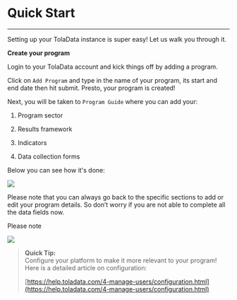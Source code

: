 # **Quick Start**

---

Setting up your TolaData instance is super easy! Let us walk you through it.

**Create your program**

Login to your TolaData account and kick things off by adding a program.

Click on `Add Program` and type in the name of your program, its start and end date then hit submit. Presto, your program is created!

Next, you will be taken to `Program Guide` where you can add your:

1. Program sector

2. Results framework

3. Indicators

4. Data collection forms

Below you can see how it's done:

![](https://lh5.googleusercontent.com/zCVkProukpBUiQR5kgu7jc4bajRu6T1wLunQcXlVPcWdf-hqx5SBjjGrI8oMwjyTawWIaUghBFskvsUOX73hT2VKBDBPNRUOJD4kRG5pCbpjLpnIyuApPWPafMw-7CtPEGV-lFnJ)

Please note that you can always go back to the specific sections to add or edit your program details. So don’t worry if you are not able to complete all the data fields now.

Please note

![](https://media.giphy.com/media/BzkACOgSmtML7VBkdk/giphy.gif)

> **Quick Tip:**  
> Configure your platform to make it more relevant to your program! Here is a detailed article on configuration:
>
> [https://help.toladata.com/4-manage-users/configuration.html](https://help.toladata.com/4-manage-users/configuration.html)



